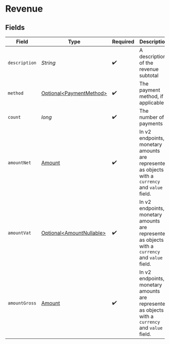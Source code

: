 # Revenue


## Fields

| Field                                                                                             | Type                                                                                              | Required                                                                                          | Description                                                                                       | Example                                                                                           |
| ------------------------------------------------------------------------------------------------- | ------------------------------------------------------------------------------------------------- | ------------------------------------------------------------------------------------------------- | ------------------------------------------------------------------------------------------------- | ------------------------------------------------------------------------------------------------- |
| `description`                                                                                     | *String*                                                                                          | :heavy_check_mark:                                                                                | A description of the revenue subtotal                                                             | Credit card                                                                                       |
| `method`                                                                                          | [Optional\<PaymentMethod>](../../models/components/PaymentMethod.md)                              | :heavy_check_mark:                                                                                | The payment method, if applicable                                                                 | creditcard                                                                                        |
| `count`                                                                                           | *long*                                                                                            | :heavy_check_mark:                                                                                | The number of payments                                                                            | 10                                                                                                |
| `amountNet`                                                                                       | [Amount](../../models/components/Amount.md)                                                       | :heavy_check_mark:                                                                                | In v2 endpoints, monetary amounts are represented as objects with a `currency` and `value` field. |                                                                                                   |
| `amountVat`                                                                                       | [Optional\<AmountNullable>](../../models/components/AmountNullable.md)                            | :heavy_check_mark:                                                                                | In v2 endpoints, monetary amounts are represented as objects with a `currency` and `value` field. |                                                                                                   |
| `amountGross`                                                                                     | [Amount](../../models/components/Amount.md)                                                       | :heavy_check_mark:                                                                                | In v2 endpoints, monetary amounts are represented as objects with a `currency` and `value` field. |                                                                                                   |